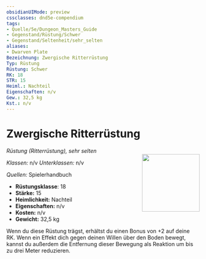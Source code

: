 ```yaml
---
obsidianUIMode: preview
cssclasses: dnd5e-compendium
tags:
- Quelle/5e/Dungeon_Masters_Guide
- Gegenstand/Rüstung/Schwer
- Gegenstand/Seltenheit/sehr_selten
aliases: 
- Dwarven Plate
Bezeichnung: Zwergische Ritterrüstung
Typ: Rüstung
Rüstung: Schwer
RK: 18
STR: 15
Heiml.: Nachteil
Eigenschaften: n/v
Gew.: 32,5 kg
Kst.: n/v
---
```

# Zwergische Ritterrüstung
*Rüstung (Ritterrüstung), sehr selten*  
<img src="Symbolik/Gegenstände.webp" align="right" width="150">

_Klassen:_ n/v 
_Unterklassen:_  n/v

_Quellen:_ Spielerhandbuch

- **Rüstungsklasse**: 18
- **Stärke:** 15
- **Heimlichkeit:** Nachteil
- **Eigenschaften:** n/v
- **Kosten:** n/v
- **Gewicht:** 32,5 kg

Wenn du diese Rüstung trägst, erhältst du einen Bonus von +2 auf deine RK. Wenn ein Effekt dich gegen deinen Willen über den Boden bewegt, kannst du außerdem die Entfernung dieser Bewegung als Reaktion um bis zu drei Meter reduzieren.